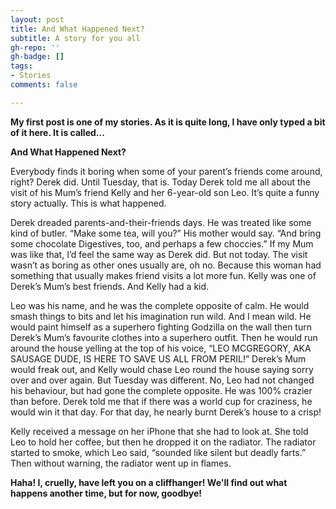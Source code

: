```yaml
---
layout: post
title: And What Happened Next?
subtitle: A story for you all
gh-repo: ''
gh-badge: []
tags:
- Stories
comments: false

---
```

**My first post is one of my stories. As it is quite long, I have only typed a bit of it here. It is called...**

**And What Happened Next?**

Everybody finds it boring when some of your parent’s friends come around, right? Derek did. Until Tuesday, that is. Today Derek told me all about the visit of his Mum’s friend Kelly and her 6-year-old son Leo. It’s quite a funny story actually. This is what happened.

Derek dreaded parents-and-their-friends days. He was treated like some kind of butler. “Make some tea, will you?” His mother would say. “And bring some chocolate Digestives, too, and perhaps a few choccies.” If my Mum was like that, I’d feel the same way as Derek did. But not today. The visit wasn’t as boring as other ones usually are, oh no. Because this woman had something that usually makes friend visits a lot more fun. Kelly was one of Derek’s Mum’s best friends. And Kelly had a kid.

Leo was his name, and he was the complete opposite of calm. He would smash things to bits and let his imagination run wild. And I mean wild. He would paint himself as a superhero fighting Godzilla on the wall then turn Derek’s Mum’s favourite clothes into a superhero outfit. Then he would run around the house yelling at the top of his voice, “LEO MCGREGORY, AKA SAUSAGE DUDE, IS HERE TO SAVE US ALL FROM PERIL!” Derek’s Mum would freak out, and Kelly would chase Leo round the house saying sorry over and over again. But Tuesday was different. No, Leo had not changed his behaviour, but had gone the complete opposite. He was 100% crazier than before. Derek told me that if there was a world cup for craziness, he would win it that day. For that day, he nearly burnt Derek’s house to a crisp!

Kelly received a message on her iPhone that she had to look at. She told Leo to hold her coffee, but then he dropped it on the radiator. The radiator started to smoke, which Leo said, “sounded like silent but deadly farts.” Then without warning, the radiator went up in flames.

**Haha! I, cruelly, have left you on a cliffhanger! We'll find out what happens another time, but for now, goodbye!**